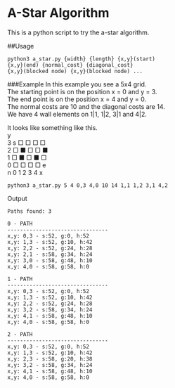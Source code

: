 # A-Star Algorithm

This is a python script to try the a-star algorithm.

##Usage
```shell
python3 a_star.py {width} {length} {x,y}(start) 
{x,y}(end) {normal_cost} {diagonal_cost} 
{x,y}(blocked node) {x,y}(blocked node) ...
```

###Example
In this example you see a 5x4 grid.\
The starting point is on the 
position x = 0 and y = 3.\
The end point is on the position x = 4 and y = 0.\
The normal costs are 10 and the diagonal costs are 14.\
We have 4 wall elements on 1|1, 1|2, 3|1 and 4|2.

It looks like something like this.\
y\
3 s □ □ □ □\
2 □ ■ □ □ ■\
1 □ ■ □ ■ □\
0 □ □ □ □ e\
n 0 1 2 3 4 x

```shell
python3 a_star.py 5 4 0,3 4,0 10 14 1,1 1,2 3,1 4,2
```

Output

```shell
Paths found: 3

0 - PATH
--------------------------------
x,y: 0,3 - s:52, g:0, h:52
x,y: 1,3 - s:52, g:10, h:42
x,y: 2,2 - s:52, g:24, h:28
x,y: 2,1 - s:58, g:34, h:24
x,y: 3,0 - s:58, g:48, h:10
x,y: 4,0 - s:58, g:58, h:0

1 - PATH
--------------------------------
x,y: 0,3 - s:52, g:0, h:52
x,y: 1,3 - s:52, g:10, h:42
x,y: 2,2 - s:52, g:24, h:28
x,y: 3,2 - s:58, g:34, h:24
x,y: 4,1 - s:58, g:48, h:10
x,y: 4,0 - s:58, g:58, h:0

2 - PATH
--------------------------------
x,y: 0,3 - s:52, g:0, h:52
x,y: 1,3 - s:52, g:10, h:42
x,y: 2,3 - s:58, g:20, h:38
x,y: 3,2 - s:58, g:34, h:24
x,y: 4,1 - s:58, g:48, h:10
x,y: 4,0 - s:58, g:58, h:0
```